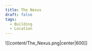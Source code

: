 ```yaml
---
title: The Nexus
draft: false
tags:
  - Building
  - Location
---
```

![[content/The_Nexus.png|center|600]]